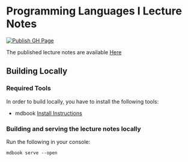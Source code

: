 # Programming Languages I Lecture Notes
[![Publish GH Page](https://github.com/ps-tuebingen-courses/pl1-lecture-nodes/actions/workflows/publish.yml/badge.svg)](https://github.com/ps-tuebingen-courses/pl1-lecture-nodes/actions/workflows/publish.yml)

The published lecture notes are available [Here](http://ps-tuebingen-courses.github.io/pl1-lecture-nodes/)

## Building Locally

### Required Tools

In order to build locally, you have to install the following tools:

- mdbook [Install Instructions](https://rust-lang.github.io/mdBook/guide/installation.html)

### Building and serving the lecture notes locally

Run the following in your console:

```console
mdbook serve --open
```
